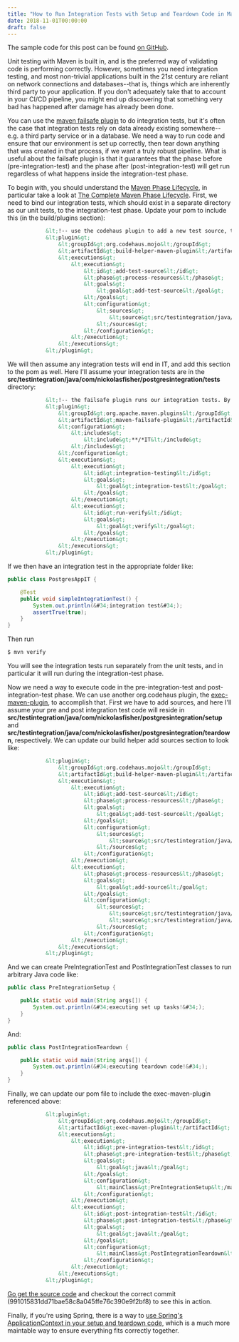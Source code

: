 ```yaml
---
title: "How to Run Integration Tests with Setup and Teardown Code in Maven Build"
date: 2018-11-01T00:00:00
draft: false
---
```


The sample code for this post can be found [on GitHub](https://github.com/nfisher23/integration-testing-postgres-and-spring).

Unit testing with Maven is built in, and is the preferred way of validating code is performing correctly. However, sometimes you need integration testing, and most non-trivial applications built in the 21st century are reliant on network connections and databases--that is, things which are inherently third party to your application. If you don&#39;t adequately take that to account in your CI/CD pipeline, you might end up discovering that something very bad has happened after damage has already been done.

You can use the [maven failsafe plugin](https://maven.apache.org/surefire/maven-failsafe-plugin/) to do integration tests, but it&#39;s often the case that integration tests rely on data already existing somewhere--e.g. a third party service or in a database. We need a way to run code and ensure that our environment is set up correctly, then tear down anything that was created in that process, if we want a truly robust pipeline. What is useful about the failsafe plugin is that it guarantees that the phase before (pre-integration-test) and the phase after (post-integration-test) will get run regardless of what happens inside the integration-test phase.

To begin with, you should understand the [Maven Phase Lifecycle](https://maven.apache.org/guides/introduction/introduction-to-the-lifecycle.html), in particular take a look at [The Complete Maven Phase Lifecycle](https://maven.apache.org/guides/introduction/introduction-to-the-lifecycle.html#Lifecycle_Reference). First, we need to bind our integration tests, which should exist in a separate directory as our unit tests, to the integration-test phase. Update your pom to include this (in the build/plugins section):

``` xml
            &lt;!-- use the codehaus plugin to add a new test source, to keep unit and integration tests separated --&gt;
            &lt;plugin&gt;
                &lt;groupId&gt;org.codehaus.mojo&lt;/groupId&gt;
                &lt;artifactId&gt;build-helper-maven-plugin&lt;/artifactId&gt;
                &lt;executions&gt;
                    &lt;execution&gt;
                        &lt;id&gt;add-test-source&lt;/id&gt;
                        &lt;phase&gt;process-resources&lt;/phase&gt;
                        &lt;goals&gt;
                            &lt;goal&gt;add-test-source&lt;/goal&gt;
                        &lt;/goals&gt;
                        &lt;configuration&gt;
                            &lt;sources&gt;
                                &lt;source&gt;src/testintegration/java/com/nickolasfisher/postgresintegration/tests&lt;/source&gt;
                            &lt;/sources&gt;
                        &lt;/configuration&gt;
                    &lt;/execution&gt;
                &lt;/executions&gt;
            &lt;/plugin&gt;
```

We will then assume any integration tests will end in IT, and add this section to the pom as well. Here I&#39;ll assume your integration tests are in the **src/testintegration/java/com/nickolasfisher/postgresintegration/tests** directory:

``` xml
            &lt;!-- the failsafe plugin runs our integration tests. By convention, we will consider every class ending in IT an integration test module--&gt;
            &lt;plugin&gt;
                &lt;groupId&gt;org.apache.maven.plugins&lt;/groupId&gt;
                &lt;artifactId&gt;maven-failsafe-plugin&lt;/artifactId&gt;
                &lt;configuration&gt;
                    &lt;includes&gt;
                        &lt;include&gt;**/*IT&lt;/include&gt;
                    &lt;/includes&gt;
                &lt;/configuration&gt;
                &lt;executions&gt;
                    &lt;execution&gt;
                        &lt;id&gt;integration-testing&lt;/id&gt;
                        &lt;goals&gt;
                            &lt;goal&gt;integration-test&lt;/goal&gt;
                        &lt;/goals&gt;
                    &lt;/execution&gt;
                    &lt;execution&gt;
                        &lt;id&gt;run-verify&lt;/id&gt;
                        &lt;goals&gt;
                            &lt;goal&gt;verify&lt;/goal&gt;
                        &lt;/goals&gt;
                    &lt;/execution&gt;
                &lt;/executions&gt;
            &lt;/plugin&gt;
```

If we then have an integration test in the appropriate folder like:

``` java
public class PostgresAppIT {

    @Test
    public void simpleIntegrationTest() {
        System.out.println(&#34;integration test&#34;);
        assertTrue(true);
    }
}

```

Then run

``` bash
$ mvn verify
```

You will see the integration tests run separately from the unit tests, and in particular it will run during the integration-test phase.

Now we need a way to execute code in the pre-integration-test and post-integration-test phase. We can use another org.codehaus plugin, the [exec-maven-plugin](https://www.mojohaus.org/exec-maven-plugin/), to accomplish that. First we have to add sources, and here I&#39;ll assume your pre and post integration test code will reside in **src/testintegration/java/com/nickolasfisher/postgresintegration/setup** and **src/testintegration/java/com/nickolasfisher/postgresintegration/teardown**, respectively. We can update our build helper add sources section to look like:

``` xml
            &lt;plugin&gt;
                &lt;groupId&gt;org.codehaus.mojo&lt;/groupId&gt;
                &lt;artifactId&gt;build-helper-maven-plugin&lt;/artifactId&gt;
                &lt;executions&gt;
                    &lt;execution&gt;
                        &lt;id&gt;add-test-source&lt;/id&gt;
                        &lt;phase&gt;process-resources&lt;/phase&gt;
                        &lt;goals&gt;
                            &lt;goal&gt;add-test-source&lt;/goal&gt;
                        &lt;/goals&gt;
                        &lt;configuration&gt;
                            &lt;sources&gt;
                                &lt;source&gt;src/testintegration/java/com/nickolasfisher/postgresintegration/tests&lt;/source&gt;
                            &lt;/sources&gt;
                        &lt;/configuration&gt;
                    &lt;/execution&gt;
                    &lt;execution&gt;
                        &lt;phase&gt;process-resources&lt;/phase&gt;
                        &lt;goals&gt;
                            &lt;goal&gt;add-source&lt;/goal&gt;
                        &lt;/goals&gt;
                        &lt;configuration&gt;
                            &lt;sources&gt;
                                &lt;source&gt;src/testintegration/java/com/nickolasfisher/postgresintegration/setup&lt;/source&gt;
                                &lt;source&gt;src/testintegration/java/com/nickolasfisher/postgresintegration/teardown&lt;/source&gt;
                            &lt;/sources&gt;
                        &lt;/configuration&gt;
                    &lt;/execution&gt;
                &lt;/executions&gt;
            &lt;/plugin&gt;

```

And we can create PreIntegrationTest and PostIntegrationTest classes to run arbitrary Java code like:

``` java
public class PreIntegrationSetup {

    public static void main(String args[]) {
        System.out.println(&#34;executing set up tasks!&#34;);
    }
}

```

And:

``` java
public class PostIntegrationTeardown {

    public static void main(String args[]) {
        System.out.println(&#34;executing teardown code!&#34;);
    }
}
```

Finally, we can update our pom file to include the exec-maven-plugin referenced above:

``` xml
            &lt;plugin&gt;
                &lt;groupId&gt;org.codehaus.mojo&lt;/groupId&gt;
                &lt;artifactId&gt;exec-maven-plugin&lt;/artifactId&gt;
                &lt;executions&gt;
                    &lt;execution&gt;
                        &lt;id&gt;pre-integration-test&lt;/id&gt;
                        &lt;phase&gt;pre-integration-test&lt;/phase&gt;
                        &lt;goals&gt;
                            &lt;goal&gt;java&lt;/goal&gt;
                        &lt;/goals&gt;
                        &lt;configuration&gt;
                            &lt;mainClass&gt;PreIntegrationSetup&lt;/mainClass&gt;
                        &lt;/configuration&gt;
                    &lt;/execution&gt;
                    &lt;execution&gt;
                        &lt;id&gt;post-integration-test&lt;/id&gt;
                        &lt;phase&gt;post-integration-test&lt;/phase&gt;
                        &lt;goals&gt;
                            &lt;goal&gt;java&lt;/goal&gt;
                        &lt;/goals&gt;
                        &lt;configuration&gt;
                            &lt;mainClass&gt;PostIntegrationTeardown&lt;/mainClass&gt;
                        &lt;/configuration&gt;
                    &lt;/execution&gt;
                &lt;/executions&gt;
            &lt;/plugin&gt;

```

[Go get the source code](https://github.com/nfisher23/integration-testing-postgres-and-spring) and checkout the correct commit (991015831dd71bae58c8a045ffe76c390e9f2bf8) to see this in action.

Finally, if you&#39;re using Spring, there is a way to [use Spring&#39;s ApplicationContext in your setup and teardown code](https://nickolasfisher.com/blog/How-to-Use-Springs-Dependency-Injection-in-Setup-And-Teardown-Code-For-Integration-Tests-With-Maven), which is a much more maintable way to ensure everything fits correctly together.


